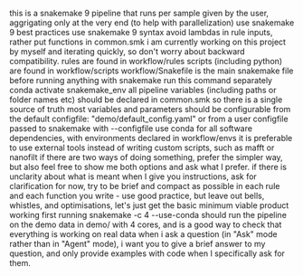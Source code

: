 
this is a snakemake 9 pipeline that runs per sample given by the user, aggrigating only at the very end (to help with parallelization)
use snakemake 9 best practices
use snakemake 9 syntax
avoid lambdas in rule inputs, rather put functions in common.smk
i am currently working on this project by myself and iterating quickly, so don't worry about backward compatibility.
rules are found in workflow/rules
scripts (including python) are found in workflow/scripts
workflow/Snakefile is the main snakemake file
before running anything with snakemake run this command separately conda activate snakemake_env
all pipeline variables (including paths or folder names etc) should be declared in common.smk so there is a single source of truth
most variables and parameters should be configurable from the default configfile: "demo/default_config.yaml" or from a user configfile passed to snakemake with --configfile
use conda for all software dependencies, with environments declared in workflow/envs
it is preferable to use external tools instead of writing custom scripts, such as mafft or nanofilt
if there are two ways of doing something, prefer the simpler way, but also feel free to show me both options and ask what I prefer. 
if there is unclarity about what is meant when I give you instructions, ask for clarification
for now, try to be brief and compact as possible in each rule and each function you write - use good practice, but leave out bells, whistles, and optimisations, let's just get the basic minimum viable product working first
running snakemake -c 4 --use-conda should run the pipeline on the demo data in demo/ with 4 cores, and is a good way to check that everything is working on real data
when i ask a question (in "Ask" mode rather than in "Agent" mode), i want you to give a brief answer to my question, and only provide examples with code when I specifically ask for them.